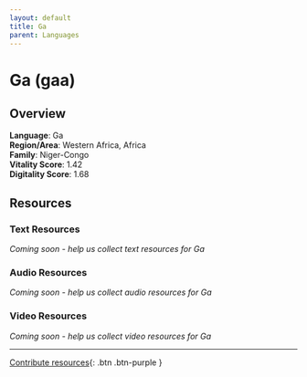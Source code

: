 ```yaml
---
layout: default
title: Ga
parent: Languages
---
```


# Ga (gaa)

## Overview

**Language**: Ga  
**Region/Area**: Western Africa, Africa  
**Family**: Niger-Congo  
**Vitality Score**: 1.42  
**Digitality Score**: 1.68  

## Resources

### Text Resources
*Coming soon - help us collect text resources for Ga*

### Audio Resources
*Coming soon - help us collect audio resources for Ga*

### Video Resources
*Coming soon - help us collect video resources for Ga*

---

[Contribute resources](https://fairtrain.github.io/){: .btn .btn-purple }
